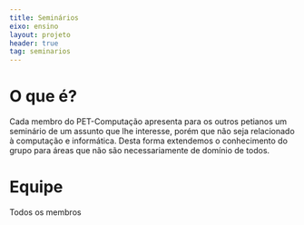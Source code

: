 ```yaml
---
title: Seminários
eixo: ensino
layout: projeto
header: true
tag: seminarios
---
```


# O que é?
Cada membro do PET-Computação apresenta para os outros petianos um seminário de
um assunto que lhe interesse, porém que não seja relacionado à computação e
informática. Desta forma extendemos o conhecimento do grupo para áreas que não
são necessariamente de domínio de todos.


# Equipe
Todos os membros
